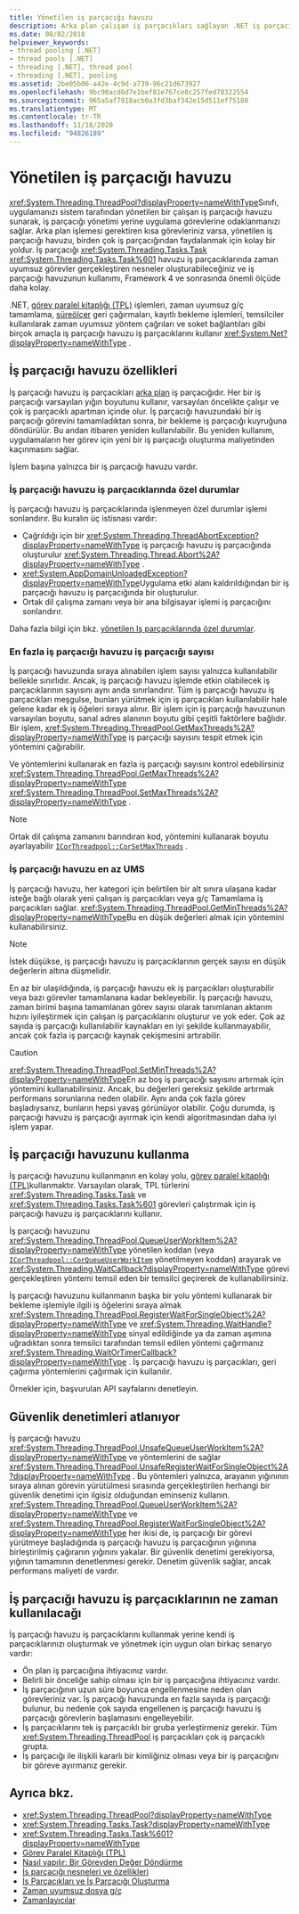 ```yaml
---
title: Yönetilen iş parçacığı havuzu
description: Arka plan çalışan iş parçacıkları sağlayan .NET iş parçacığı havuzu hakkında bilgi edinin
ms.date: 08/02/2018
helpviewer_keywords:
- thread pooling [.NET]
- thread pools [.NET]
- threading [.NET], thread pool
- threading [.NET], pooling
ms.assetid: 2be05b06-a42e-4c9d-a739-96c21d673927
ms.openlocfilehash: 9bc90acd6d7e1bef81e767ce8c257fed78322554
ms.sourcegitcommit: 965a5af7918acb0a3fd3baf342e15d511ef75188
ms.translationtype: MT
ms.contentlocale: tr-TR
ms.lasthandoff: 11/18/2020
ms.locfileid: "94826189"
---
```

# <a name="the-managed-thread-pool"></a>Yönetilen iş parçacığı havuzu

<xref:System.Threading.ThreadPool?displayProperty=nameWithType>Sınıfı, uygulamanızı sistem tarafından yönetilen bir çalışan iş parçacığı havuzu sunarak, iş parçacığı yönetimi yerine uygulama görevlerine odaklanmanızı sağlar. Arka plan işlemesi gerektiren kısa görevleriniz varsa, yönetilen iş parçacığı havuzu, birden çok iş parçacığından faydalanmak için kolay bir yoldur. İş parçacığı <xref:System.Threading.Tasks.Task> <xref:System.Threading.Tasks.Task%601> havuzu iş parçacıklarında zaman uyumsuz görevler gerçekleştiren nesneler oluşturabileceğiniz ve iş parçacığı havuzunun kullanımı, Framework 4 ve sonrasında önemli ölçüde daha kolay.  
  
.NET, [görev paralel kitaplığı (TPL)](../parallel-programming/task-parallel-library-tpl.md) işlemleri, zaman uyumsuz g/ç tamamlama, [süreölçer](timers.md) geri çağırmaları, kayıtlı bekleme işlemleri, temsilciler kullanılarak zaman uyumsuz yöntem çağrıları ve soket bağlantıları gibi birçok amaçla iş parçacığı havuzu iş parçacıklarını kullanır <xref:System.Net?displayProperty=nameWithType> .  

## <a name="thread-pool-characteristics"></a>İş parçacığı havuzu özellikleri

İş parçacığı havuzu iş parçacıkları [arka plan](foreground-and-background-threads.md) iş parçacığıdır. Her bir iş parçacığı varsayılan yığın boyutunu kullanır, varsayılan öncelikte çalışır ve çok iş parçacıklı apartman içinde olur. İş parçacığı havuzundaki bir iş parçacığı görevini tamamladıktan sonra, bir bekleme iş parçacığı kuyruğuna döndürülür. Bu andan itibaren yeniden kullanılabilir. Bu yeniden kullanım, uygulamaların her görev için yeni bir iş parçacığı oluşturma maliyetinden kaçınmasını sağlar.
  
İşlem başına yalnızca bir iş parçacığı havuzu vardır.  
  
### <a name="exceptions-in-thread-pool-threads"></a>İş parçacığı havuzu iş parçacıklarında özel durumlar

İş parçacığı havuzu iş parçacıklarında işlenmeyen özel durumlar işlemi sonlandırır. Bu kuralın üç istisnası vardır:  
  
- Çağrıldığı için bir <xref:System.Threading.ThreadAbortException?displayProperty=nameWithType> iş parçacığı havuzu iş parçacığında oluşturulur <xref:System.Threading.Thread.Abort%2A?displayProperty=nameWithType> .  
- <xref:System.AppDomainUnloadedException?displayProperty=nameWithType>Uygulama etki alanı kaldırıldığından bir iş parçacığı havuzu iş parçacığında bir oluşturulur.  
- Ortak dil çalışma zamanı veya bir ana bilgisayar işlemi iş parçacığını sonlandırır.  
  
Daha fazla bilgi için bkz. [yönetilen Iş parçacıklarında özel durumlar](exceptions-in-managed-threads.md).  
  
### <a name="maximum-number-of-thread-pool-threads"></a>En fazla iş parçacığı havuzu iş parçacığı sayısı

İş parçacığı havuzunda sıraya alınabilen işlem sayısı yalnızca kullanılabilir bellekle sınırlıdır. Ancak, iş parçacığı havuzu işlemde etkin olabilecek iş parçacıklarının sayısını aynı anda sınırlandırır. Tüm iş parçacığı havuzu iş parçacıkları meşgulse, bunları yürütmek için iş parçacıkları kullanılabilir hale gelene kadar ek iş öğeleri sıraya alınır. Bir işlem için iş parçacığı havuzunun varsayılan boyutu, sanal adres alanının boyutu gibi çeşitli faktörlere bağlıdır. Bir işlem, <xref:System.Threading.ThreadPool.GetMaxThreads%2A?displayProperty=nameWithType> iş parçacığı sayısını tespit etmek için yöntemini çağırabilir.  
  
Ve yöntemlerini kullanarak en fazla iş parçacığı sayısını kontrol edebilirsiniz <xref:System.Threading.ThreadPool.GetMaxThreads%2A?displayProperty=nameWithType> <xref:System.Threading.ThreadPool.SetMaxThreads%2A?displayProperty=nameWithType> .  

> [!NOTE]
> Ortak dil çalışma zamanını barındıran kod, yöntemini kullanarak boyutu ayarlayabilir [`ICorThreadpool::CorSetMaxThreads`](../../framework/unmanaged-api/hosting/icorthreadpool-corsetmaxthreads-method.md) .  
  
### <a name="thread-pool-minimums"></a>İş parçacığı havuzu en az UMS

İş parçacığı havuzu, her kategori için belirtilen bir alt sınıra ulaşana kadar isteğe bağlı olarak yeni çalışan iş parçacıkları veya g/ç Tamamlama iş parçacıkları sağlar. <xref:System.Threading.ThreadPool.GetMinThreads%2A?displayProperty=nameWithType>Bu en düşük değerleri almak için yöntemini kullanabilirsiniz.  
  
> [!NOTE]
> İstek düşükse, iş parçacığı havuzu iş parçacıklarının gerçek sayısı en düşük değerlerin altına düşmelidir.  
  
En az bir ulaşıldığında, iş parçacığı havuzu ek iş parçacıkları oluşturabilir veya bazı görevler tamamlanana kadar bekleyebilir. İş parçacığı havuzu, zaman birimi başına tamamlanan görev sayısı olarak tanımlanan aktarım hızını iyileştirmek için çalışan iş parçacıklarını oluşturur ve yok eder. Çok az sayıda iş parçacığı kullanılabilir kaynakları en iyi şekilde kullanmayabilir, ancak çok fazla iş parçacığı kaynak çekişmesini artırabilir.  
  
> [!CAUTION]
> <xref:System.Threading.ThreadPool.SetMinThreads%2A?displayProperty=nameWithType>En az boş iş parçacığı sayısını artırmak için yöntemini kullanabilirsiniz. Ancak, bu değerleri gereksiz şekilde artırmak performans sorunlarına neden olabilir. Aynı anda çok fazla görev başladıysanız, bunların hepsi yavaş görünüyor olabilir. Çoğu durumda, iş parçacığı havuzu iş parçacığı ayırmak için kendi algoritmasından daha iyi işlem yapar.  

## <a name="using-the-thread-pool"></a>İş parçacığı havuzunu kullanma

İş parçacığı havuzunu kullanmanın en kolay yolu, [görev paralel kitaplığı (TPL)](../parallel-programming/task-parallel-library-tpl.md)kullanmaktır. Varsayılan olarak, TPL türlerini <xref:System.Threading.Tasks.Task> ve <xref:System.Threading.Tasks.Task%601> görevleri çalıştırmak için iş parçacığı havuzu iş parçacıklarını kullanır.

İş parçacığı havuzunu <xref:System.Threading.ThreadPool.QueueUserWorkItem%2A?displayProperty=nameWithType> yönetilen koddan (veya [`ICorThreadpool::CorQueueUserWorkItem`](../../framework/unmanaged-api/hosting/icorthreadpool-corqueueuserworkitem-method.md) yönetilmeyen koddan) arayarak ve <xref:System.Threading.WaitCallback?displayProperty=nameWithType> görevi gerçekleştiren yöntemi temsil eden bir temsilci geçirerek de kullanabilirsiniz.

İş parçacığı havuzunu kullanmanın başka bir yolu yöntemi kullanarak bir bekleme işlemiyle ilgili iş öğelerini sıraya almak <xref:System.Threading.ThreadPool.RegisterWaitForSingleObject%2A?displayProperty=nameWithType> ve <xref:System.Threading.WaitHandle?displayProperty=nameWithType> sinyal edildiğinde ya da zaman aşımına uğradıktan sonra temsilci tarafından temsil edilen yöntemi çağırmanız <xref:System.Threading.WaitOrTimerCallback?displayProperty=nameWithType> . İş parçacığı havuzu iş parçacıkları, geri çağırma yöntemlerini çağırmak için kullanılır.  

Örnekler için, başvurulan API sayfalarını denetleyin.
  
## <a name="skipping-security-checks"></a>Güvenlik denetimleri atlanıyor

İş parçacığı havuzu <xref:System.Threading.ThreadPool.UnsafeQueueUserWorkItem%2A?displayProperty=nameWithType> ve yöntemlerini de sağlar <xref:System.Threading.ThreadPool.UnsafeRegisterWaitForSingleObject%2A?displayProperty=nameWithType> . Bu yöntemleri yalnızca, arayanın yığınının sıraya alınan görevin yürütülmesi sırasında gerçekleştirilen herhangi bir güvenlik denetimi için ilgisiz olduğundan eminseniz kullanın. <xref:System.Threading.ThreadPool.QueueUserWorkItem%2A?displayProperty=nameWithType> ve <xref:System.Threading.ThreadPool.RegisterWaitForSingleObject%2A?displayProperty=nameWithType> her ikisi de, iş parçacığı bir görevi yürütmeye başladığında iş parçacığı havuzu iş parçacığının yığınına birleştirilmiş çağıranın yığınını yakalar. Bir güvenlik denetimi gerekiyorsa, yığının tamamının denetlenmesi gerekir. Denetim güvenlik sağlar, ancak performans maliyeti de vardır.  

## <a name="when-not-to-use-thread-pool-threads"></a>İş parçacığı havuzu iş parçacıklarının ne zaman kullanılacağı

İş parçacığı havuzu iş parçacıklarını kullanmak yerine kendi iş parçacıklarınızı oluşturmak ve yönetmek için uygun olan birkaç senaryo vardır:  
  
- Ön plan iş parçacığına ihtiyacınız vardır.  
- Belirli bir önceliğe sahip olması için bir iş parçacığına ihtiyacınız vardır.  
- İş parçacığının uzun süre boyunca engellenmesine neden olan görevleriniz var. İş parçacığı havuzunda en fazla sayıda iş parçacığı bulunur, bu nedenle çok sayıda engellenen iş parçacığı havuzu iş parçacığı görevlerin başlamasını engelleyebilir.  
- İş parçacıklarını tek iş parçacıklı bir gruba yerleştirmeniz gerekir. Tüm <xref:System.Threading.ThreadPool> iş parçacıkları çok iş parçacıklı grupta.  
- İş parçacığı ile ilişkili kararlı bir kimliğiniz olması veya bir iş parçacığını bir göreve ayırmanız gerekir.  
  
## <a name="see-also"></a>Ayrıca bkz.

- <xref:System.Threading.ThreadPool?displayProperty=nameWithType>
- <xref:System.Threading.Tasks.Task?displayProperty=nameWithType>
- <xref:System.Threading.Tasks.Task%601?displayProperty=nameWithType>
- [Görev Paralel Kitaplığı (TPL)](../parallel-programming/task-parallel-library-tpl.md)
- [Nasıl yapılır: Bir Görevden Değer Döndürme](../parallel-programming/how-to-return-a-value-from-a-task.md)
- [İş parçacığı nesneleri ve özellikleri](threading-objects-and-features.md)
- [İş Parçacıkları ve İş Parçacığı Oluşturma](threads-and-threading.md)
- [Zaman uyumsuz dosya g/ç](../io/asynchronous-file-i-o.md)
- [Zamanlayıcılar](timers.md)
